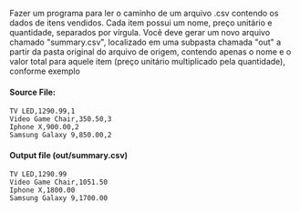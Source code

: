Fazer um programa para ler o caminho de um arquivo .csv contendo os dados de itens vendidos. Cada item possui um
nome, preço unitário e quantidade, separados por vírgula. Você deve gerar um novo arquivo chamado "summary.csv", localizado em uma subpasta chamada "out" a partir da pasta original do arquivo de origem, contendo apenas o nome e o valor total para aquele item (preço unitário multiplicado pela quantidade),
conforme exemplo

#### Source File:

    TV LED,1290.99,1
    Video Game Chair,350.50,3
    Iphone X,900.00,2
    Samsung Galaxy 9,850.00,2
 
#### Output file (out/summary.csv)

    TV LED,1290.99
    Video Game Chair,1051.50
    Iphone X,1800.00
    Samsung Galaxy 9,1700.00